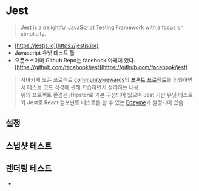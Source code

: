 # Jest
> Jest is a delightful JavaScript Testing Framework with a focus on simplicity.
- [https://jestjs.io](https://jestjs.io/)
- Javascript 유닛 테스트 툴
- 오픈소스이며 Github Repo는 facebook 아래에 있다. [https://github.com/facebook/jest](https://github.com/facebook/jest)
> 자바카페 오픈 프로젝트 [community-rewards](https://github.com/JAVACAFE-STUDY/community-rewards)의 [프론트 프로젝트](https://github.com/JAVACAFE-STUDY/community-rewards-frontend)를 진행하면서 테스트 코드 작성에 관해 학습하면서 정리하는 내용  
> 위의 프로젝트 환경은 jHipster로 기본 구성되어 있으며 Jest 기반 유닛 테스트와 Jest로 React 컴포넌트 테스트를 할 수 있는 [Enzyme](https://airbnb.io/enzyme/)가 설정되어 있음

## 설정

## 스냅샷 테스트

## 랜더링 테스트
- 